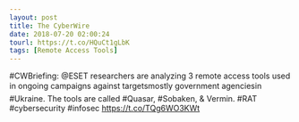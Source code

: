 ```yaml
---
layout: post
title: The CyberWire
date: 2018-07-20 02:00:24
tourl: https://t.co/HQuCt1gLbK
tags: [Remote Access Tools]
---
```

#CWBriefing: @ESET researchers are analyzing 3 remote access tools used in ongoing campaigns against targetsmostly government agenciesin #Ukraine. The tools are called #Quasar, #Sobaken, &amp; Vermin. #RAT #cybersecurity #infosec https://t.co/TQg6WO3KWt